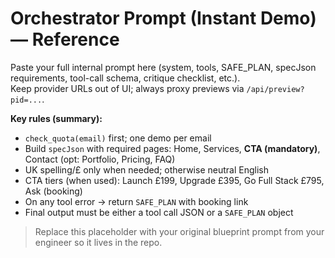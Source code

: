 # Orchestrator Prompt (Instant Demo) — Reference

Paste your full internal prompt here (system, tools, SAFE_PLAN, specJson requirements, tool-call schema, critique checklist, etc.).  
Keep provider URLs out of UI; always proxy previews via `/api/preview?pid=...`.

**Key rules (summary):**
- `check_quota(email)` first; one demo per email
- Build `specJson` with required pages: Home, Services, **CTA (mandatory)**, Contact (opt: Portfolio, Pricing, FAQ)
- UK spelling/£ only when needed; otherwise neutral English
- CTA tiers (when used): Launch £199, Upgrade £395, Go Full Stack £795, Ask (booking)
- On any tool error → return `SAFE_PLAN` with booking link
- Final output must be either a tool call JSON or a `SAFE_PLAN` object

> Replace this placeholder with your original blueprint prompt from your engineer so it lives in the repo.
